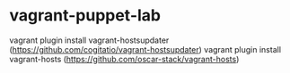# vagrant-puppet-lab

vagrant plugin install vagrant-hostsupdater (https://github.com/cogitatio/vagrant-hostsupdater) 
vagrant plugin install vagrant-hosts (https://github.com/oscar-stack/vagrant-hosts)


